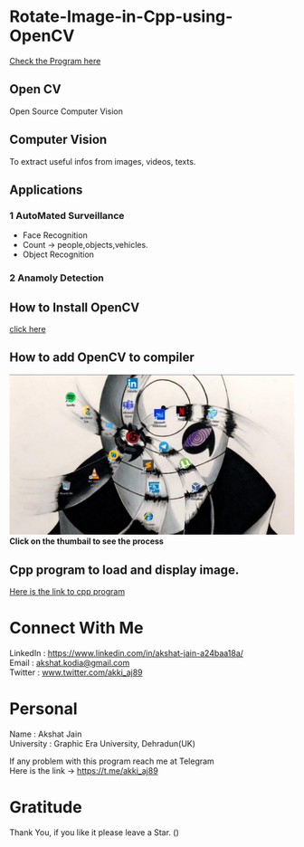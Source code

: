 # Rotate-Image-in-Cpp-using-OpenCV
[Check the Program here](https://github.com/akshatprogrammer/Rotate-Image-in-Cpp-using-OpenCV/tree/main/ImageRotate)
## Open CV
Open Source Computer Vision
## Computer Vision
To extract useful infos from images, videos, texts.
## Applications
### 1 AutoMated Surveillance 
* Face Recognition 
* Count -> people,objects,vehicles.
* Object Recognition 
### 2 Anamoly Detection 

## How to Install OpenCV
[click here](https://sourceforge.net/projects/opencvlibrary/)
## How to add OpenCV to compiler
[![Watch the video](https://github.com/akshatprogrammer/Rotate-Image-in-Cpp-using-OpenCV/blob/main/Videos/Screenshot%2012_20_2020%205_06_00%20PM.png)](https://drive.google.com/file/d/1DQsIMJSTplvzKMsrjqdw8iFZytHIbi2e/view?usp=sharing)
</br> **Click on the thumbail to see the process**

## Cpp program to load and display image.
[Here is the link to cpp program](https://github.com/akshatprogrammer/Rotate-Image-in-Cpp-using-OpenCV/blob/main/loadAndDisplay.cpp)

# Connect With Me
LinkedIn : https://www.linkedin.com/in/akshat-jain-a24baa18a/<br/>
Email : akshat.kodia@gmail.com<br/>
Twitter : www.twitter.com/akki_aj89<br/>

# Personal
Name : Akshat Jain<br/>
University : Graphic Era University, Dehradun(UK)

If any problem with this program reach me at Telegram<br/>
Here is the link -> https://t.me/akki_aj89

# Gratitude
Thank You, if you like it please leave a Star.
()
